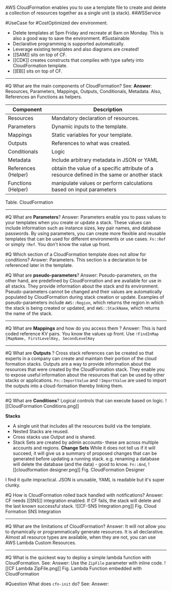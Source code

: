 AWS CloudFormation enables you to use a template file to create and delete a collection of resources together as a single unit (a stack). #AWSService 

#UseCase for #CostOptimized dev environment.
- Delete templates at 5pm Friday and recreate at 8am on Monday. This is also a good way to save the environment. #Sustainable 
- Declarative programming is supported automatically.
- Leverage existing templates and also diagrams are created!
- [[SAM]] sits on top of CF.
- [[CDK]] creates constructs that compiles with type safety into CloudFormation template.
- [[EB]] sits on top of CF.
---

#Q What are the main components of CloudFormation?
See:
**Answer**:  Resources, Parameters, Mappings, Outputs, Conditionals, Metadata. Also, References an Functions as helpers.

| Component           | Description                                                                                 |
| ------------------- | ------------------------------------------------------------------------------------------- |
| Resources           | Mandatory declaration of resources.                                                         |
| Parameters          | Dynamic inputs to the template.                                                             |
| Mappings            | Static variables for your template.                                                         |
| Outputs             | References to what was created.                                                             |
| Conditionals        | Logic                                                                                       |
| Metadata            | Include arbitrary metadata in JSON or YAML                                                  |
| References (Helper) | obtain the value of a specific attribute of a resource defined in the same or another stack |
| Functions (Helper)  | manipulate values or perform calculations based on input parameters                                                                                            |

Table. CloudFormation

---


#Q What are **Parameters**?
Answer: Parameters enable you to pass values to your templates when you create or update a stack. These values can include information such as instance sizes, key pair names, and database passwords. By using parameters, you can create more flexible and reusable templates that can be used for different environments or use cases.
`Fn::Ref` or simply `!Ref`. You don't know the value up front.

#Q Which section of a CloudFormation template does not allow for conditions?
Answer: Parameters. This section is a declaration to be referenced later in the template.

#Q What are **pseudo-parameters**?
Answer: Pseudo-parameters, on the other hand, are predefined by CloudFormation and are available for use in all stacks. They provide information about the stack and its environment. Pseudo-parameters cannot be changed and their values are automatically populated by CloudFormation during stack creation or update. Examples of pseudo-parameters include `AWS::Region`, which returns the region in which the stack is being created or updated, and `AWS::StackName`, which returns the name of the stack.

---

#Q What are **Mappings** and how do you access them ?
Answer: This is hard coded reference KV pairs. You know the values up front. Use `!FindInMap [MapName, FirstLevelKey, SecondLevelKey`

---

#Q What are **Outputs** ?
Cross stack references can be created so that experts in a company can create and maintain their portion of the cloud formation stacks. Outputs are a way to provide information about the resources that were created by the CloudFormation stack. They enable you to expose useful information about the resources that can be used by other stacks or applications.
`Fn::ImportValue` and `!ImportValue` are used to import the outputs into a cloud-formation thereby linking them.

---
#Q What are **Conditions**?
Logical controls that can execute based on logic.
![[CloudFormation Conditions.png]]

**Stacks**
- A single unit that includes all the resources build via the template.
- Nested Stacks are reused.
- Cross stacks use Output and is shared.
- Stack Sets are created by admin accounts- these are across multiple accounts and regions.
**Change Sets**
While it does not tell us if it will succeed, it will give us a summary of proposed changes that can be generated before updating a running stack. e.g. renaming a database will delete the database (and the data) - good to know. `Fn::And`, 
![[cloudformation designer.png]]
Fig. CloudFormation Designer

I find it quite impractical. JSON is unusable, YAML is readable but it's super clunky.

#Q How is CloudFormation rolled back handled with notifications?
Answer: CF needs [[SNS]] integration enabled. If CF fails, the stack will delete and the last known successful stack.
![[CF-SNS Integration.png]]
Fig. Cloud Formation SNS Integration

---

#Q What are the limitations of CloudFormation?
Answer: It will not allow you to dynamically or programmatically generate resources. It is all declarative.  Almost all resource types are available, when they are not, you can use AWS Lambda Custom Resources.

---
#Q What is the quickest way to deploy a simple lambda function with CloudFormation.
See:
Answer: Use the `ZipFile` parameter with inline code.
![[CF Lambda ZipFile.png]]
Fig. Lambda Function embedded with CloudFormation

#Question What does `cfn-init` do?
See:
Answer: